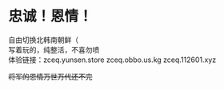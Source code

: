 # 忠诚！恩情！
自由切换北韩南朝鲜（    
写着玩的，纯整活，不喜勿喷     
体验链接：zceq.yunsen.store zceq.obbo.us.kg zceq.112601.xyz
  
~~将军的恩情万世万代还不完~~
